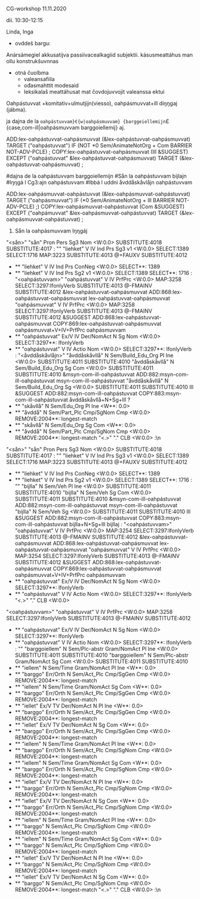 CG-workshop 11.11.2020

dii. 10:30-12:15

Linda, Inga

* ovddeš bargu:

Anársámegiel akkusatijva passiivacealkagiid subjektii.
kásusmeattáhus man ollu konstrukšuvnnas

* otná čuolbma
    - valeansafiila
    - ođasmahttit modesaid
    - leksikalaš meattáhusat mat čovdojuvvojit valeanssa ektui

Oahpástuvvat +komitativ+ulmutjijn(viesso), oahpásmuvvat+ill diŋŋgaj (jábma).

ja dajna de la `oahpástuvvam}€{w|oahpásmuvvam} {barggeiellemijn`£{case,com-ill|oahpásmuvvam barggoiellemij} aj.

ADD:lex-oahpástuvvat-oahpásmuvvat (&lex-oahpástuvvat-oahpásmuvvat) TARGET ("oahpástuvvat") IF (NOT *0 Sem/AnimateNotOrg + Com BARRIER NOT-ADV-PCLE)  ;
COPY:lex-oahpástuvvat-oahpásmuvvat (Ill &SUGGEST) EXCEPT ("oahpástuvvat" &lex-oahpástuvvat-oahpásmuvvat) TARGET (&lex-oahpástuvvat-oahpásmuvvat) ;

#dajna de la oahpástuvvam barggoiellemijn
#Sån la oahpástuvvam bijlajn
#Iŋŋgá l Cg3:ajn oahpástuvvam
#Ibbá l uddni åvddåskåvlåjn oahpástuvvam

ADD:lex-oahpásmuvvat-oahpástuvvat (&lex-oahpásmuvvat-oahpástuvvat) TARGET ("oahpásmuvvat") IF (*0 Sem/AnimateNotOrg + Ill BARRIER NOT-ADV-PCLE)  ;)
COPY:lex-oahpásmuvvat-oahpástuvvat (Com &SUGGEST) EXCEPT ("oahpámuvvat" &lex-oahpásmuvvat-oahpástuvvat) TARGET (&lex-oahpásmuvvat-oahpástuvvat) ;

1. Sån la oahpásmuvvam Iŋŋgáj

"<sån>"
	"sån" Pron <smj> <smj> Pers Sg3 Nom <W:0.0> SUBSTITUTE:4018 SUBSTITUTE:4017
: 
"<la>"
	"liehket" V <smj> <smj> IV Ind Prs Sg3 v1 <W:0.0> SELECT:1389 SELECT:1716 MAP:3223 SUBSTITUTE:4013 @+FAUXV SUBSTITUTE:4012
* **	"liehket" V IV Ind Prs ConNeg <W:0.0> SELECT**: 1389
* **	"liehket" V IV Ind Prs Sg2 v1 <W:0.0> SELECT:1389 SELECT**: 1716
: 
"<oahpástuvvam>"
	"oahpástuvvat" V <smj> <smj> IV PrfPrc <W:0.0> MAP:3258 SELECT:3297:IfonlyVerb SUBSTITUTE:4013 @-FMAINV SUBSTITUTE:4012 &lex-oahpástuvvat-oahpásmuvvat ADD:868:lex-oahpástuvvat-oahpásmuvvat
lex-oahpástuvvat-oahpásmuvvat
	"oahpásmuvvat" V <smj> <smj> IV PrfPrc <W:0.0> MAP:3258 SELECT:3297:IfonlyVerb SUBSTITUTE:4013 @-FMAINV SUBSTITUTE:4012 &SUGGEST ADD:868:lex-oahpástuvvat-oahpásmuvvat COPY:869:lex-oahpástuvvat-oahpásmuvvat
oahpásmuvvat+V+IV+PrfPrc	oahpásmuvvam
* **	"oahpástuvvat" Ex/V IV Der/NomAct N Sg Nom <W:0.0> SELECT:3297**: IfonlyVerb
* **	"oahpástuvvat" V IV Actio Nom <W:0.0> SELECT:3297**: IfonlyVerb
: 
"<åvddåskåvlåjn>"
	"åvddåskåvllå" N <smj> <smj> Sem/Build_Edu_Org Pl Ine <W:0.0> SUBSTITUTE:4011 SUBSTITUTE:4010
	"åvddåskåvllå" N <smj> <smj> Sem/Build_Edu_Org Sg Com <W:0.0> SUBSTITUTE:4011 SUBSTITUTE:4010 &msyn-com-ill-oahpástuvvat ADD:882:msyn-com-ill-oahpástuvvat
msyn-com-ill-oahpástuvvat
	"åvddåskåvllå" N <smj> <smj> Sem/Build_Edu_Org Sg <W:0.0> SUBSTITUTE:4011 SUBSTITUTE:4010 Ill &SUGGEST ADD:882:msyn-com-ill-oahpástuvvat COPY:883:msyn-com-ill-oahpástuvvat
åvddåskåvllå+N+Sg+Ill	?
* **	"skåvllå" N Sem/Edu_Org Pl Ine <W**: 0.0>
* **		"åvddå" N Sem/Part_Plc Cmp/SgNom Cmp <W:0.0> REMOVE:2004**: longest-match
* **	"skåvllå" N Sem/Edu_Org Sg Com <W**: 0.0>
* **		"åvddå" N Sem/Part_Plc Cmp/SgNom Cmp <W:0.0> REMOVE:2004**: longest-match
"<.>"
	"." CLB <W:0.0>
:\n

"<sån>"
	"sån" Pron <smj> <smj> Pers Sg3 Nom <W:0.0> SUBSTITUTE:4018 SUBSTITUTE:4017
: 
"<la>"
	"liehket" V <smj> <smj> IV Ind Prs Sg3 v1 <W:0.0> SELECT:1389 SELECT:1716 MAP:3223 SUBSTITUTE:4013 @+FAUXV SUBSTITUTE:4012
* **	"liehket" V IV Ind Prs ConNeg <W:0.0> SELECT**: 1389
* **	"liehket" V IV Ind Prs Sg2 v1 <W:0.0> SELECT:1389 SELECT**: 1716
: 
"<bijlajn>"
	"bijlla" N <smj> <smj> Sem/Veh Pl Ine <W:0.0> SUBSTITUTE:4011 SUBSTITUTE:4010
	"bijlla" N <smj> <smj> Sem/Veh Sg Com <W:0.0> SUBSTITUTE:4011 SUBSTITUTE:4010 &msyn-com-ill-oahpástuvvat ADD:882:msyn-com-ill-oahpástuvvat
msyn-com-ill-oahpástuvvat
	"bijlla" N <smj> <smj> Sem/Veh Sg <W:0.0> SUBSTITUTE:4011 SUBSTITUTE:4010 Ill &SUGGEST ADD:882:msyn-com-ill-oahpástuvvat COPY:883:msyn-com-ill-oahpástuvvat
bijlla+N+Sg+Ill	bijllaj
: 
"<oahpástuvvam>"
	"oahpástuvvat" V <smj> <smj> IV PrfPrc <W:0.0> MAP:3254 SELECT:3297:IfonlyVerb SUBSTITUTE:4013 @-FMAINV SUBSTITUTE:4012 &lex-oahpástuvvat-oahpásmuvvat ADD:868:lex-oahpástuvvat-oahpásmuvvat
lex-oahpástuvvat-oahpásmuvvat
	"oahpásmuvvat" V <smj> <smj> IV PrfPrc <W:0.0> MAP:3254 SELECT:3297:IfonlyVerb SUBSTITUTE:4013 @-FMAINV SUBSTITUTE:4012 &SUGGEST ADD:868:lex-oahpástuvvat-oahpásmuvvat COPY:869:lex-oahpástuvvat-oahpásmuvvat
oahpásmuvvat+V+IV+PrfPrc	oahpásmuvvam
* **	"oahpástuvvat" Ex/V IV Der/NomAct N Sg Nom <W:0.0> SELECT:3297**: IfonlyVerb
* **	"oahpástuvvat" V IV Actio Nom <W:0.0> SELECT:3297**: IfonlyVerb
"<.>"
	"." CLB <W:0.0>

"<oahpástuvvam>"
	"oahpástuvvat" V <smj> <smj> IV PrfPrc <W:0.0> MAP:3258 SELECT:3297:IfonlyVerb SUBSTITUTE:4013 @-FMAINV SUBSTITUTE:4012
* **	"oahpástuvvat" Ex/V IV Der/NomAct N Sg Nom <W:0.0> SELECT:3297**: IfonlyVerb
* **	"oahpástuvvat" V IV Actio Nom <W:0.0> SELECT:3297**: IfonlyVerb
: 
"<barggoiellemijn>"
	"barggoiellem" N <smj> <smj> Sem/Plc-abstr Gram/NomAct Pl Ine <W:0.0> SUBSTITUTE:4011 SUBSTITUTE:4010
	"barggoiellem" N <smj> <smj> Sem/Plc-abstr Gram/NomAct Sg Com <W:0.0> SUBSTITUTE:4011 SUBSTITUTE:4010
* **	"iellem" N Sem/Time Gram/NomAct Pl Ine <W**: 0.0>
* **		"barggo" Err/Orth N Sem/Act_Plc Cmp/SgGen Cmp <W:0.0> REMOVE:2004**: longest-match
* **	"iellem" N Sem/Time Gram/NomAct Sg Com <W**: 0.0>
* **		"barggo" Err/Orth N Sem/Act_Plc Cmp/SgGen Cmp <W:0.0> REMOVE:2004**: longest-match
* **	"iellet" Ex/V TV Der/NomAct N Pl Ine <W**: 0.0>
* **		"barggo" Err/Orth N Sem/Act_Plc Cmp/SgGen Cmp <W:0.0> REMOVE:2004**: longest-match
* **	"iellet" Ex/V TV Der/NomAct N Sg Com <W**: 0.0>
* **		"barggo" Err/Orth N Sem/Act_Plc Cmp/SgGen Cmp <W:0.0> REMOVE:2004**: longest-match
* **	"iellem" N Sem/Time Gram/NomAct Pl Ine <W**: 0.0>
* **		"barggo" Err/Orth N Sem/Act_Plc Cmp/SgNom Cmp <W:0.0> REMOVE:2004**: longest-match
* **	"iellem" N Sem/Time Gram/NomAct Sg Com <W**: 0.0>
* **		"barggo" Err/Orth N Sem/Act_Plc Cmp/SgNom Cmp <W:0.0> REMOVE:2004**: longest-match
* **	"iellet" Ex/V TV Der/NomAct N Pl Ine <W**: 0.0>
* **		"barggo" Err/Orth N Sem/Act_Plc Cmp/SgNom Cmp <W:0.0> REMOVE:2004**: longest-match
* **	"iellet" Ex/V TV Der/NomAct N Sg Com <W**: 0.0>
* **		"barggo" Err/Orth N Sem/Act_Plc Cmp/SgNom Cmp <W:0.0> REMOVE:2004**: longest-match
* **	"iellem" N Sem/Time Gram/NomAct Pl Ine <W**: 0.0>
* **		"barggo" N Sem/Act_Plc Cmp/SgNom Cmp <W:0.0> REMOVE:2004**: longest-match
* **	"iellem" N Sem/Time Gram/NomAct Sg Com <W**: 0.0>
* **		"barggo" N Sem/Act_Plc Cmp/SgNom Cmp <W:0.0> REMOVE:2004**: longest-match
* **	"iellet" Ex/V TV Der/NomAct N Pl Ine <W**: 0.0>
* **		"barggo" N Sem/Act_Plc Cmp/SgNom Cmp <W:0.0> REMOVE:2004**: longest-match
* **	"iellet" Ex/V TV Der/NomAct N Sg Com <W**: 0.0>
* **		"barggo" N Sem/Act_Plc Cmp/SgNom Cmp <W:0.0> REMOVE:2004**: longest-match
"<.>"
	"." CLB <W:0.0>
:\n
